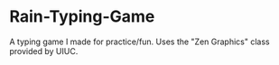 # Rain-Typing-Game
A typing game I made for practice/fun.
Uses the "Zen Graphics" class provided by UIUC.
